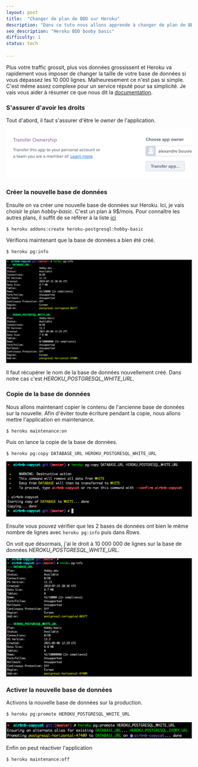 ```yaml
---
layout: post
title:  "Changer de plan de BDD sur Heroku"
description: "Dans ce tuto nous allons apprende à changer de plan de BDD sur Heroku"
seo_description: "Heroku BDD booby basic"
difficulty: 1
status: tech

---
```


Plus votre traffic grossit, plus vos données grossissent et Heroku va rapidement vous imposer de changer la taille de votre base de données si vous dépassez les 10 000 lignes. Malheuresement ce n'est pas si simple. C'est même assez complexe pour un service réputé pour sa simplicité. Je vais vous aider à résumer ce que nous dit la <a href="https://devcenter.heroku.com/articles/upgrading-heroku-postgres-databases" class= "underlined" target="_blank">documentation</a>.

### S'assurer d'avoir les droits

Tout d'abord, il faut s'assurer d'être le *owner* de l'application.

<img src="/images/posts/heroku/ownership.png"
     class="image"
     alt="ownership">

### Créer la nouvelle base de données

Ensuite on va créer une nouvelle base de données sur Heroku. Ici, je vais choisir le plan *hobby-basic*. C'est un plan à 9$/mois. Pour connaître les autres plans, il suffit de se référer à la liste <a href="https://elements.heroku.com/addons/heroku-postgresql" class= "underlined" target="_blank">ici</a>

```sh
$ heroku addons:create heroku-postgresql:hobby-basic
```

Vérifions maintenant que la base de données a bien été créé.

```sh
$ heroku pg:info
```

<img src="/images/posts/heroku/pg-info.png"
     class="image"
     alt="pg info">

Il faut récupérer le nom de la base de données nouvellement créé. Dans notre cas c'est *HEROKU_POSTGRESQL_WHITE_URL*.

### Copie de la base de données

Nous allons maintenant copier le contenu de l'ancienne base de données sur la nouvelle. Afin d'éviter toute écriture pendant la copie, nous allons mettre l'application en maintenance.

```
$ heroku maintenance:on
```

Puis on lance la copie de la base de données.

```
$ heroku pg:copy DATABASE_URL HEROKU_POSTGRESQL_WHITE_URL
```

<img src="/images/posts/heroku/pg-copy.png"
     class="image"
     alt="pg copy">

Ensuite vous pouvez vérifier que les 2 bases de données ont bien le même nombre de lignes avec `heroku pg:info` puis dans *Rows*.

On voit que désormais, j'ai le droit à 10 000 000 de lignes sur la base de données *HEROKU_POSTGRESQL_WHITE_URL*.

<img src="/images/posts/heroku/pg-info-lines.png"
     class="image"
     alt="pg copy">

### Activer la nouvelle base de données

Activons la nouvelle base de données sur la production.

```sh
$ heroku pg:promote HEROKU_POSTGRESQL_WHITE_URL
```

<img src="/images/posts/heroku/pg-promote.png"
     class="image"
     alt="pg promote">

Enfin on peut réactiver l'application

```sh
$ heroku maintenance:off
```
